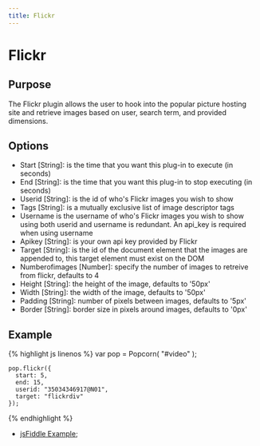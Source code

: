```yaml
---
title: Flickr
---
```

# Flickr #

## Purpose ##

The Flickr plugin allows the user to hook into the popular picture hosting site and retrieve images based on user, search term, and provided dimensions.

## Options ##

* Start \[String\]: is the time that you want this plug-in to execute (in seconds)
* End \[String\]: is the time that you want this plug-in to stop executing (in seconds)
* Userid \[String\]: is the id of who's Flickr images you wish to show
* Tags \[String\]: is a mutually exclusive list of image descriptor tags
* Username is the username of who's Flickr images you wish to show using both userid and username is redundant. An api_key is required when using username
* Apikey \[String\]: is your own api key provided by Flickr
* Target \[String\]: is the id of the document element that the images are appended to, this target element must exist on the DOM
* Numberofimages \[Number\]: specify the number of images to retreive from flickr, defaults to 4
* Height \[String\]: the height of the image, defaults to '50px'
* Width \[String\]: the width of the image, defaults to '50px'
* Padding \[String\]: number of pixels between images, defaults to '5px'
* Border \[String\]: border size in pixels around images, defaults to '0px'

## Example ##

{% highlight js linenos %}
    var pop = Popcorn( "#video" );

    pop.flickr({
      start: 5,
      end: 15,
      userid: "35034346917@N01",
      target: "flickrdiv"
    });
{% endhighlight %}

* [jsFiddle Example](http://jsfiddle.net/popcornjs/grMCk/);
